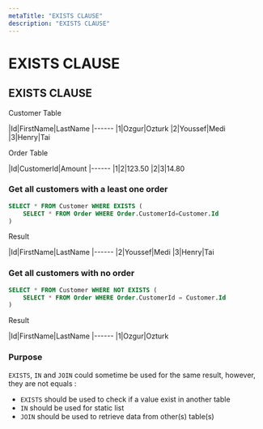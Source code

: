 ```yaml
---
metaTitle: "EXISTS CLAUSE"
description: "EXISTS CLAUSE"
---
```


# EXISTS CLAUSE




## EXISTS CLAUSE


Customer Table

|Id|FirstName|LastName
|------
|1|Ozgur|Ozturk
|2|Youssef|Medi
|3|Henry|Tai

Order Table

|Id|CustomerId|Amount
|------
|1|2|123.50
|2|3|14.80

### Get all customers with a least one order

```sql
SELECT * FROM Customer WHERE EXISTS (
    SELECT * FROM Order WHERE Order.CustomerId=Customer.Id
)

```

Result

|Id|FirstName|LastName
|------
|2|Youssef|Medi
|3|Henry|Tai

### Get all customers with no order

```sql
SELECT * FROM Customer WHERE NOT EXISTS (
    SELECT * FROM Order WHERE Order.CustomerId = Customer.Id
)

```

Result

|Id|FirstName|LastName
|------
|1|Ozgur|Ozturk

### Purpose

`EXISTS`, `IN` and `JOIN` could sometime be used for the same result, however, they are not equals :

- `EXISTS` should be used to check if a value exist in another table
- `IN` should be used for static list
- `JOIN` should be used to retrieve data from other(s) table(s)

